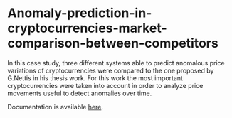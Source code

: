 # Anomaly-prediction-in-cryptocurrencies-market-comparison-between-competitors

In this case study, three different systems able to predict anomalous price variations of
cryptocurrencies were compared to the one proposed by G.Nettis in his thesis work.
For this work the most important cryptocurrencies were taken into account in order to
analyze price movements useful to detect anomalies over time.

Documentation is available [here](https://github.com/sergiocaputo/Anomaly-prediction-in-cryptocurrencies-market-comparison-between-competitors/blob/main/report.pdf).
